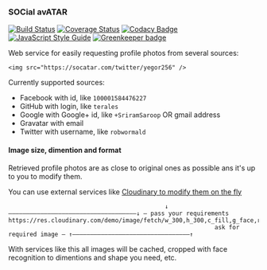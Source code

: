 ### SOCial avATAR

[![Build Status](https://travis-ci.org/terales/socatar.svg?branch=master)](https://travis-ci.org/terales/socatar)
[![Coverage Status](https://coveralls.io/repos/github/terales/socatar/badge.svg?branch=master)](https://coveralls.io/github/terales/socatar?branch=master)
[![Codacy Badge](https://api.codacy.com/project/badge/Grade/711f81f048434d198fda6118922048ce)](https://www.codacy.com/app/terehov-alexander-serg/socatar?utm_source=github.com&amp;utm_medium=referral&amp;utm_content=terales/socatar&amp;utm_campaign=Badge_Grade)
[![JavaScript Style Guide](https://img.shields.io/badge/code_style-standard-brightgreen.svg)](https://standardjs.com)
[![Greenkeeper badge](https://david-dm.org/terales/socatar.svg)](https://greenkeeper.io/)

Web service for easily requesting profile photos from several sources:
```
<img src="https://socatar.com/twitter/yegor256" />
```

Currently supported sources:
* Facebook with id, like `100001584476227`
* GitHub with login, like `terales`
* Google with Google+ id, like `+SriramSaroop` OR gmail address
* Gravatar with email
* Twitter with username, like `robwormald`

#### Image size, dimention and format

Retrieved profile photos are as close to original ones as possible ans it's up to you to modify them.

You can use external services like [Cloudinary to modify them on the fly](https://cloudinary.com/documentation/fetch_remote_images#fetch_url_with_on_the_fly_image_manipulation)
```
                                            ↓————————————————————————————————————↓ — pass your requirements
https://res.cloudinary.com/demo/image/fetch/w_300,h_300,c_fill,g_face,r_max,f_auto/https://socatar.com/twitter/yegor256
                                                          ask for required image — ↑—————————————————————————————————↑
```
With services like this all images will be cached, cropped with face recognition to dimentions and shape you need, etc.
